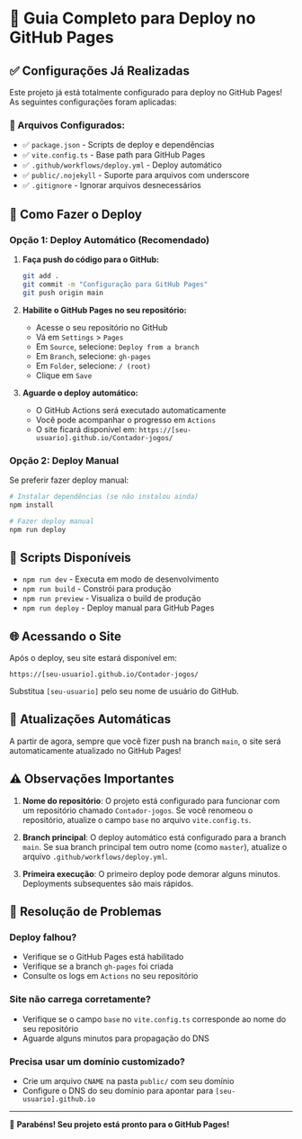 # 🚀 Guia Completo para Deploy no GitHub Pages

## ✅ Configurações Já Realizadas

Este projeto já está totalmente configurado para deploy no GitHub Pages! As seguintes configurações foram aplicadas:

### 📁 Arquivos Configurados:
- ✅ `package.json` - Scripts de deploy e dependências
- ✅ `vite.config.ts` - Base path para GitHub Pages
- ✅ `.github/workflows/deploy.yml` - Deploy automático
- ✅ `public/.nojekyll` - Suporte para arquivos com underscore
- ✅ `.gitignore` - Ignorar arquivos desnecessários

## 🚀 Como Fazer o Deploy

### Opção 1: Deploy Automático (Recomendado)

1. **Faça push do código para o GitHub:**
   ```bash
   git add .
   git commit -m "Configuração para GitHub Pages"
   git push origin main
   ```

2. **Habilite o GitHub Pages no seu repositório:**
   - Acesse o seu repositório no GitHub
   - Vá em `Settings` > `Pages`
   - Em `Source`, selecione: `Deploy from a branch`
   - Em `Branch`, selecione: `gh-pages`
   - Em `Folder`, selecione: `/ (root)`
   - Clique em `Save`

3. **Aguarde o deploy automático:**
   - O GitHub Actions será executado automaticamente
   - Você pode acompanhar o progresso em `Actions`
   - O site ficará disponível em: `https://[seu-usuario].github.io/Contador-jogos/`

### Opção 2: Deploy Manual

Se preferir fazer deploy manual:

```bash
# Instalar dependências (se não instalou ainda)
npm install

# Fazer deploy manual
npm run deploy
```

## 🔧 Scripts Disponíveis

- `npm run dev` - Executa em modo de desenvolvimento
- `npm run build` - Constrói para produção
- `npm run preview` - Visualiza o build de produção
- `npm run deploy` - Deploy manual para GitHub Pages

## 🌐 Acessando o Site

Após o deploy, seu site estará disponível em:
```
https://[seu-usuario].github.io/Contador-jogos/
```

Substitua `[seu-usuario]` pelo seu nome de usuário do GitHub.

## 🔄 Atualizações Automáticas

A partir de agora, sempre que você fizer push na branch `main`, o site será automaticamente atualizado no GitHub Pages!

## ⚠️ Observações Importantes

1. **Nome do repositório**: O projeto está configurado para funcionar com um repositório chamado `Contador-jogos`. Se você renomeou o repositório, atualize o campo `base` no arquivo `vite.config.ts`.

2. **Branch principal**: O deploy automático está configurado para a branch `main`. Se sua branch principal tem outro nome (como `master`), atualize o arquivo `.github/workflows/deploy.yml`.

3. **Primeira execução**: O primeiro deploy pode demorar alguns minutos. Deployments subsequentes são mais rápidos.

## 🐛 Resolução de Problemas

### Deploy falhou?
- Verifique se o GitHub Pages está habilitado
- Verifique se a branch `gh-pages` foi criada
- Consulte os logs em `Actions` no seu repositório

### Site não carrega corretamente?
- Verifique se o campo `base` no `vite.config.ts` corresponde ao nome do seu repositório
- Aguarde alguns minutos para propagação do DNS

### Precisa usar um domínio customizado?
- Crie um arquivo `CNAME` na pasta `public/` com seu domínio
- Configure o DNS do seu domínio para apontar para `[seu-usuario].github.io`

---

🎉 **Parabéns! Seu projeto está pronto para o GitHub Pages!**
